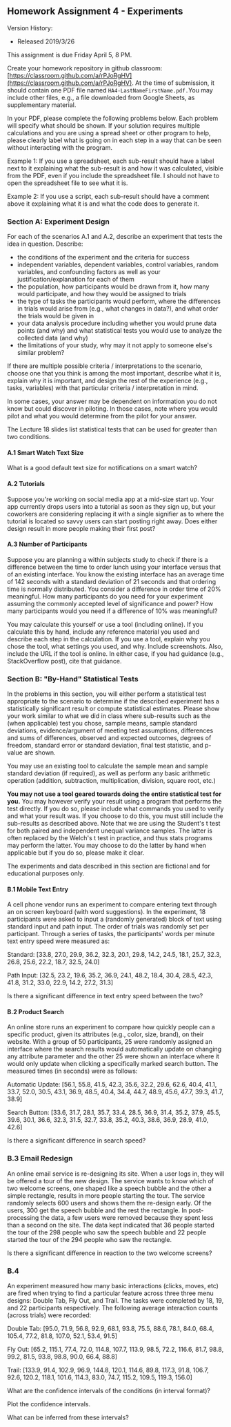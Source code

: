 ## Homework Assignment 4 - Experiments

Version History: 

- Released 2019/3/26

This assignment is due Friday April 5, 8 PM.

Create your homework repository in github classroom:
[https://classroom.github.com/a/rPJoRgHV](https://classroom.github.com/a/rPJoRgHV).
At the time of submission, it should contain one PDF file named
`HA4-LastNameFirstName.pdf.`You may include other files, e.g., a file
downloaded from Google Sheets, as supplementary material.

In your PDF, please complete the following problems below. Each problem will
specify what should be shown. If your solution requires multiple calculations
and you are using a spread sheet or other program to help, please clearly
label what is going on in each step in a way that can be seen without
interacting with the program. 

Example 1: If you use a spreadsheet, each sub-result should have a label
next to it explaining what the sub-result is and how it was calculated,
visible from the PDF, even if you include the spreadsheet file. I should not
have to open the spreadsheet file to see what it is. 

Example 2: If you use a script, each sub-result should have a comment above it
explaining what it is and what the code does to generate it.


### Section A: Experiment Design

For each of the scenarios A.1 and A.2, describe an experiment that tests the
idea in question. Describe:

- the conditions of the experiment and the criteria for success
- independent variables, dependent variables, control variables, random
  variables, and confounding factors as well as your justification/explanation 
  for each of them 
- the population, how participants would be drawn from it, how many would
  participate, and how they would be assigned to trials
- the type of tasks the participants would perform, where the differences
  in trials would arise from (e.g., what changes in data?), and what order the
  trials would be given in
- your data analysis procedure including whether you would prune data points
  (and why) and what statistical tests you would use to analyze the collected
  data (and why)
- the limitations of your study, why may it not apply to someone else's
  similar problem?

If there are multiple possible criteria / interpretations to the scenario,
choose one that you think is among the most important, describe what it is,
explain why it is important, and design the rest of the experience (e.g.,
tasks, variables) with that particular criteria / interpretation in mind.

In some cases, your answer may be dependent on information you do not know but
could discover in piloting. In those cases, note where you would pilot and
what you would determine from the pilot for your answer.

The Lecture 18 slides list statistical tests that can be used for greater than
two conditions.

#### A.1 Smart Watch Text Size

What is a good default text size for notifications on a smart watch?


#### A.2 Tutorials

Suppose you're working on social media app at a mid-size start up. Your app currently
drops users into a tutorial as soon as they sign up, but your coworkers are
considering replacing it with a single signifier as to where the tutorial is
located so savvy users can start posting right away. Does either design result
in more people making their first post?


#### A.3 Number of Participants

Suppose you are planning a within subjects study to check if there is a
difference between the time to order lunch using your interface versus that of
an existing interface. You know the existing interface has an average time of
142 seconds with a standard deviation of 21 seconds and that ordering time is
normally distributed. You consider a difference in order time of 20%
meaningful. How many participants do you need for your experiment assuming the
commonly accepted level of significance and power? How many participants would
you need if a difference of 10% was meaningful?

You may calculate this yourself or use a tool (including online). If you
calculate this by hand, include any reference material you used and describe
each step in the calculation. If you use a tool, explain why you chose the
tool, what settings you used, and why. Include screenshots. Also, include the
URL if the tool is online. In either case, if you had guidance (e.g.,
StackOverflow post), cite that guidance.


### Section B: "By-Hand" Statistical Tests

In the problems in this section, you will either perform a statistical test
appropriate to the scenario to determine if the described experiment has a
statistically significant result or compute statistical estimates. Please show
your work similar to what we did in class where sub-results such as the (when
applicable) test you chose, sample means, sample standard deviations,
evidence/argument of meeting test assumptions, differences and sums of
differences, observed and expected outcomes, degrees of freedom, standard
error or standard deviation, final test statistic, and p-value are shown. 

You may use an existing tool to calculate the sample mean and sample standard
deviation (if required), as well as perform any basic arithmetic operation
(addition, subtraction, multiplication, division, square root, etc.) 

**You may not use a tool geared towards doing the entire statistical test for
you.** You may however verify your result using a program that performs the
test directly. If you do so, please include what commands you used to verify
and what your result was. If you choose to do this, you must still include the
sub-results as described above. Note that we are using the Student's t test
for both paired and independent unequal variance samples. The latter is often
replaced by the Welch's t test in practice, and thus stats programs may
perform the latter. You may choose to do the latter by hand when applicable
but if you do so, please make it clear.

The experiments and data described in this section are fictional and for
educational purposes only. 

#### B.1 Mobile Text Entry

A cell phone vendor runs an experiment to compare entering text through an on
screen keyboard (with word suggestions). In the experiment, 18 participants
were asked to input a (randomly generated) block of text using standard input
and path input. The order of trials was randomly set per participant. Through
a series of tasks, the participants' words per minute text entry speed were
measured as:

Standard: [33.8, 27.0, 29.9, 36.2, 32.3, 20.1, 29.8, 14.2, 24.5, 18.1, 25.7, 32.3, 26.8, 25.6, 22.2, 18.7, 32.5, 24.0] 

Path Input: [32.5, 23.2, 19.6, 35.2, 36.9, 24.1, 48.2, 18.4, 30.4, 28.5, 42.3, 41.8, 31.2, 33.0, 22.9, 14.2, 27.2, 31.3]

Is there a significant difference in text entry speed between the two? 

#### B.2 Product Search

An online store runs an experiment to compare how quickly people can a
specific product, given its attributes (e.g., color, size, brand), on their
website. With a group of 50 participants, 25 were randomly assigned an
interface where the search results would automatically update on changing any
attribute parameter and the other 25 were shown an interface where it would
only update when clicking a specifically marked search button. The measured
times (in seconds) were as follows:

Automatic Update: [56.1, 55.8, 41.5, 42.3, 35.6, 32.2, 29.6, 62.6, 40.4, 41.1, 33.7, 52.0, 30.5, 43.1, 36.9, 48.5, 40.4, 34.4, 44.7, 48.9, 45.6, 47.7, 39.3, 41.7, 38.9]

Search Button: [33.6, 31.7, 28.1, 35.7, 33.4, 28.5, 36.9, 31.4, 35.2, 37.9, 45.5, 39.6, 30.1, 36.6, 32.3, 31.5, 32.7, 33.8, 35.2, 40.3, 38.6, 36.9, 28.9, 41.0, 42.6]

Is there a significant difference in search speed?

### B.3 Email Redesign

An online email service is re-designing its site. When a user logs in, they
will be offered a tour of the new design. The service wants to know which of
two welcome screens, one shaped like a speech bubble and the other a simple
rectangle, results in more people starting the tour. The service randomly
selects 600 users and shows them the re-design early. Of the users, 300 get
the speech bubble and the rest the rectangle. In post-processing the data, a
few users were removed because they spent less than a second on the site. The
data kept indicated that 36 people started the tour of the 298 people who saw
the speech bubble and 22 people started the tour of the 294 people who saw the
rectangle.

Is there a significant difference in reaction to the two welcome screens?


### B.4

An experiment measured how many basic interactions (clicks, moves, etc) are
fired when trying to find a particular feature across three three menu
designs: Double Tab, Fly Out, and Trail. The tasks were completed by 18, 19,
and 22 participants respectively. The following average interaction counts
(across trials) were recorded:

Double Tab: [95.0, 71.9, 56.8, 92.9, 68.1, 93.8, 75.5, 88.6, 78.1, 84.0, 68.4, 105.4, 77.2, 81.8, 107.0, 52.1, 53.4, 91.5]

Fly Out: [65.2, 115.1, 77.4, 72.0, 114.8, 107.7, 113.9, 98.5, 72.2, 116.6, 81.7, 98.8, 99.2, 81.5, 93.8, 98.8, 90.0, 66.4, 88.8]

Trail: [133.9, 91.4, 102.9, 96.9, 144.8, 120.1, 114.6, 89.8, 117.3, 91.8, 106.7, 92.6, 120.2, 118.1, 101.6, 114.3, 83.0, 74.7, 115.2, 109.5, 119.3, 156.0]


What are the confidence intervals of the conditions (in interval format)?

Plot the confidence intervals.

What can be inferred from these intervals?

